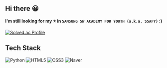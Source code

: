 ## Hi there 😀

**I'm still looking for my ⭐ in `SAMSUNG SW ACADEMY FOR YOUTH (a.k.a. SSAFY)` :)**  

[![Solved.ac Profile](http://mazassumnida.wtf/api/v2/generate_badge?boj=hong267)](https://solved.ac/hong267/)

## Tech Stack
![Python](https://img.shields.io/badge/Python-3766AB?style=flat-square&logo=Python&logoColor=white)
![HTML5](https://img.shields.io/badge/HTML5-E34F26?style=flat-square&logo=HTML5&logoColor=white)
![CSS3](https://img.shields.io/badge/CSS3-1527B6?style=flat-square&logo=CSS3&logoColor=white)
![Naver](http://img.shields.io/badge/TravelBlog-03C75A?style=flat-square&logo=Naver&link=https://blog.naver.com/hong267)

<!--
**hongjungkimm/hongjungkimm** is a ✨ _special_ ✨ repository because its `README.md` (this file) appears on your GitHub profile.

Here are some ideas to get you started:

- 🔭 I’m currently working on ...
- 🌱 I’m currently learning ...
- 👯 I’m looking to collaborate on ...
- 🤔 I’m looking for help with ...
- 💬 Ask me about ...
- 📫 How to reach me: ...
- 😄 Pronouns: ...
- ⚡ Fun fact: ...
-->
